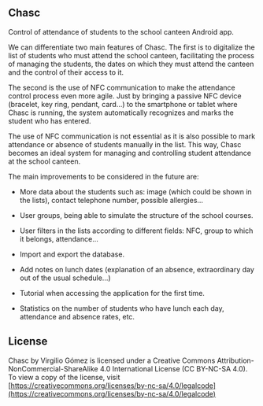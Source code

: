 ## Chasc ##

Control of attendance of students to the school canteen Android app.

We can differentiate two main features of Chasc. The first is to digitalize the list of students who must attend the school canteen, facilitating the process of managing the students, the dates on which they must attend the canteen and the control of their access to it.

The second is the use of NFC communication to make the attendance control process even more agile. Just by bringing a passive NFC device (bracelet, key ring, pendant, card...) to the smartphone or tablet where Chasc is running, the system automatically recognizes and marks the student who has entered.

The use of NFC communication is not essential as it is also possible to mark attendance or absence of students manually in the list. This way, Chasc becomes an ideal system for managing and controlling student attendance at the school canteen.

The main improvements to be considered in the future are:

- More data about the students such as: image (which could be shown in the lists), contact telephone number, possible allergies...

- User groups, being able to simulate the structure of the school courses.

- User filters in the lists according to different fields: NFC, group to which it belongs, attendance...

- Import and export the database.

- Add notes on lunch dates (explanation of an absence, extraordinary day out of the usual schedule...)

- Tutorial when accessing the application for the first time.

- Statistics on the number of students who have lunch each day, attendance and absence rates, etc.

## License ##

Chasc by Virgilio Gómez is licensed under a Creative Commons Attribution-NonCommercial-ShareAlike 4.0 International License (CC BY-NC-SA 4.0). To view a copy of the license, visit [https://creativecommons.org/licenses/by-nc-sa/4.0/legalcode](https://creativecommons.org/licenses/by-nc-sa/4.0/legalcode)